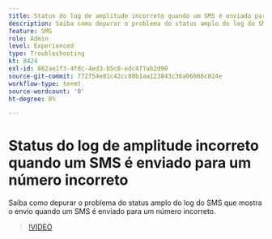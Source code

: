 ```yaml
---
title: Status do log de amplitude incorreto quando um SMS é enviado para um número incorreto
description: Saiba como depurar o problema do status amplo do log do SMS que mostra o envio quando um SMS é enviado para um número incorreto.
feature: SMS
role: Admin
level: Experienced
type: Troubleshooting
kt: 8424
exl-id: 862ae1f3-4fdc-4ed3-b5c8-edc4f7ab2d90
source-git-commit: 772f54e81c42cc88b1aa123843c36a06866c024e
workflow-type: tm+mt
source-wordcount: '0'
ht-degree: 0%

---
```


# Status do log de amplitude incorreto quando um SMS é enviado para um número incorreto

Saiba como depurar o problema do status amplo do log do SMS que mostra o envio quando um SMS é enviado para um número incorreto.

>[!VIDEO](https://video.tv.adobe.com/v/335980?quality=12)
